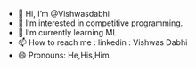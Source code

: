 - 👋 Hi, I’m @Vishwasdabhi
- 👀 I’m interested in competitive programming.
- 🌱 I’m currently learning ML.
- 📫 How to reach me : linkedin : Vishwas Dabhi
- 😄 Pronouns: He,His,Him

<!---
Vishwasdabhi/Vishwasdabhi is a ✨ special ✨ repository because its `README.md` (this file) appears on your GitHub profile.
You can click the Preview link to take a look at your changes.
--->
